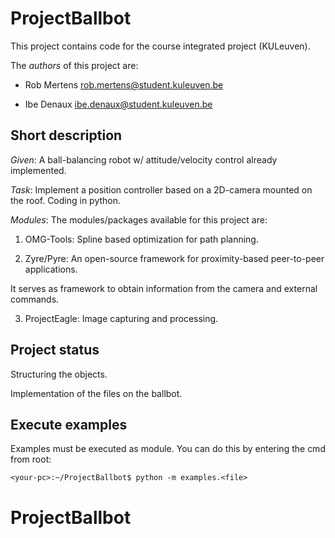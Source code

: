 # ProjectBallbot
This project contains code for the course integrated project (KULeuven).

The _authors_ of this project are:

* Rob Mertens <rob.mertens@student.kuleuven.be>

* Ibe Denaux <ibe.denaux@student.kuleuven.be>


## Short description
_Given_: A ball-balancing robot <Ballbot> w/ attitude/velocity control already implemented.

_Task_: Implement a position controller based on a 2D-camera mounted on the roof. Coding in python.

_Modules_: The modules/packages available for this project are:

1. OMG-Tools: Spline based optimization for path planning.

2. Zyre/Pyre: An open-source framework for proximity-based peer-to-peer applications.

It serves as framework to obtain information from the camera and external commands.

3. ProjectEagle: Image capturing and processing.


## Project status
Structuring the objects.

Implementation of the files on the ballbot.


## Execute examples
Examples must be executed as module. You can do this by entering the cmd from root:

`<your-pc>:~/ProjectBallbot$ python -m examples.<file>`


# ProjectBallbot
